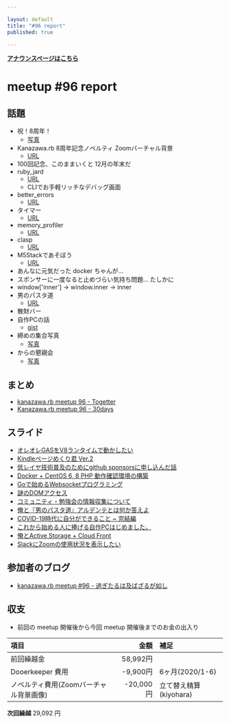 ```yaml
---

layout: default
title: "#96 report"
published: true

---
```


<div style="text-align: left;"><a href="./"><strong>アナウンスページはこちら</strong></a></div>

# meetup #96 report

## 話題

* 祝！8周年！
  + [写真](https://30d.jp/kzrb/86/photo/1)
* Kanazawa.rb 8周年記念ノベルティ Zoomバーチャル背景
  + [URL](https://15vision.jp/design-tools/kzrb.html)
* 100回記念、このままいくと 12月の年末だ
* ruby_jard
  + [URL](https://rubyjard.org/)
  + CLIでお手軽リッチなデバッグ画面
* better_errors 
  + [URL](https://github.com/BetterErrors/better_errors)
* タイマー 
  + [URL](https://timer.onl.jp/)
* memory_profiler
  + [URL](https://github.com/SamSaffron/memory_profiler)
* clasp 
  + [URL](https://github.com/google/clasp)
* M5Stackであそぼう
  + [URL](https://mag.switch-science.com/2018/02/28/getting-started-with-m5stack/)
* あんなに元気だった docker ちゃんが…
* スポンサーに一度なると止めづらい気持ち問題... たしかに
* window['inner'] -> window.inner -> inner
* 男のパスタ道
  + [URL](https://gendai.ismedia.jp/articles/-/40181)
* 散財バー
* 自作PCの話
  + [gist](https://gist.github.com/osyo-manga/6eeb8977d90278d882ec63ca40e7cf90)
* 締めの集合写真
  + [写真](https://30d.jp/kzrb/86/photo/19)
* からの懇親会
  + [写真](https://30d.jp/kzrb/86/photo/21)

## まとめ

* [kanazawa.rb meetup 96 - Togetter](https://togetter.com/li/1580042)
* [Kanazawa.rb meetup 96 - 30days](https://30d.jp/kzrb/86)

## スライド

* [オレオレGASをV8ランタイムで動かしたい](https://speakerdeck.com/cottondesu/i-want-to-run-the-v8-runtime)
* [Kindleページめくり君 Ver.2](https://speakerdeck.com/izawa/kindlepezimekurijun-ver-dot-2)
* [低レイヤ技術普及のためにgithub sponsorsに申し込んだ話](https://speakerdeck.com/sat/di-reiyaji-shu-pu-ji-falsetamenigithub-sponsorsnishen-siip-ndahua)  
* [Docker + CentOS 6, 8 PHP 動作確認環境の構築](https://speakerdeck.com/krhitoshi/docker-plus-centos-6-8-php-dong-zuo-que-ren-huan-jing-falsegou-zhu)
* [Goで始めるWebsocketプログラミング](https://speakerdeck.com/ryuseinomi/godeshi-meruwebsocketpuroguramingu)
* [謎のDOMアクセス](https://speakerdeck.com/takayukiatkwsk/mysterious-dom-access)
* [コミュニティ・勉強会の情報収集について](https://speakerdeck.com/sanfrecce_osaka/about-collecting-community-information)
* [俺と『男のパスタ道』アルデンテとは何か答えよ](https://speakerdeck.com/pharaohkj/an-to-nan-falsepasutadao-arudentetohahe-kada-eyo)
* [COVID-19時代に自分ができること ~ 完結編](https://speakerdeck.com/sat/covid-19shi-dai-nizi-fen-gadekirukoto-wan-jie-bian)
* [これから始める人に捧げる自作PCはじめました。](https://speakerdeck.com/muryoimpl/lets-build-homebuilt-computer-without-plan)
* [俺とActive Storage + Cloud Front](https://speakerdeck.com/pharaohkj/an-toactive-storage-plus-cloud-front)
* [SlackにZoomの使用状況を表示したい](https://speakerdeck.com/izawa/slacknizoomfalseshi-yong-zhuang-kuang-wobiao-shi-sitai)

## 参加者のブログ

* [kanazawa\.rb meetup \#96 \- 過ぎたるは及ばざるが如し](https://www.aligatame.net/entry/2020/08/21/120000)

## 収支

* 前回の meetup 開催後から今回 meetup 開催後までのお金の出入り

|項目                           |金額         |補足                                               |
|:------------------------------|------------:|:--------------------------------------------------|
| 前回繰越金                    |    58,992円 |                                                   |
| Dooerkeeper 費用              |    -9,900円 | 6ヶ月(2020/1-6)                                   |
| ノベルティ費用(Zoomバーチャル背景画像)    |   -20,000円 | 立て替え精算(kiyohara)                  |

**次回繰越**  29,092 円

